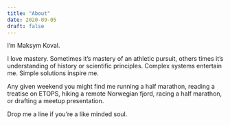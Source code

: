 ```yaml
---
title: "About"
date: 2020-09-05
draft: false
---
```


I’m Maksym Koval.

I love mastery. Sometimes it’s mastery of an athletic pursuit, others times it’s understanding of history or scientific principles. Complex systems entertain me. Simple solutions inspire me. 

Any given weekend you might find me running a half marathon, reading a treatise on ETOPS, hiking a remote Norwegian fjord, racing a half marathon, or drafting a meetup presentation.

Drop me a line if you’re a like minded soul.
